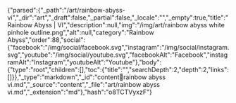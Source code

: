 {"parsed":{"_path":"/art/rainbow-abyss-vi","_dir":"art","_draft":false,"_partial":false,"_locale":"","_empty":true,"title":"Rainbow Abyss | VI","description":null,"img":"/img/art/rainbow abyss white pinhole outline.png","alt":null,"category":"Rainbow Abyss","order":88,"social":{"facebook":"/img/social/facebook.svg","instagram":"/img/social/instagram.svg","youtube":"/img/social/youtube.svg","facebookAlt":"Facebook","instagramAlt":"Instagram","youtubeAlt":"Youtube"},"body":{"type":"root","children":[],"toc":{"title":"","searchDepth":2,"depth":2,"links":[]}},"_type":"markdown","_id":"content:art:rainbow abyss vi.md","_source":"content","_file":"art/rainbow abyss vi.md","_extension":"md"},"hash":"o8TCTVyxzF"}